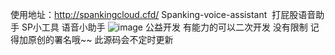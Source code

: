 使用地址：http://spankingcloud.cfd/
Spanking-voice-assistant  
打屁股语音助手
SP小工具  语音小助手
![image](https://github.com/user-attachments/assets/3e715380-87b3-4363-9789-8efc7870f0a0)
公益开发 有能力的可以二次开发 没有限制 记得加原创的署名哦~~
此源码会不定时更新
